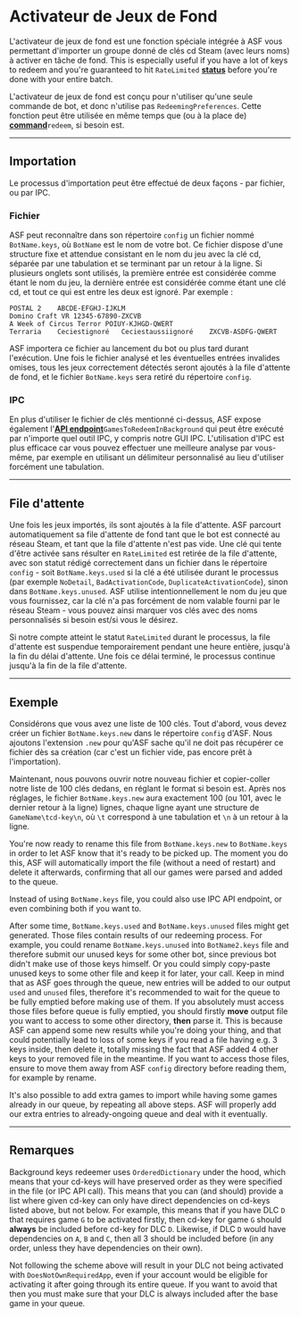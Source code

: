 # Activateur de Jeux de Fond

L'activateur de jeux de fond est une fonction spéciale intégrée à ASF vous permettant d'importer un groupe donné de clés cd Steam (avec leurs noms) à activer en tâche de fond. This is especially useful if you have a lot of keys to redeem and you're guaranteed to hit `RateLimited` **[status](https://github.com/JustArchiNET/ArchiSteamFarm/wiki/FAQ#what-is-the-meaning-of-status-when-redeeming-a-key)** before you're done with your entire batch.

L'activateur de jeux de fond est conçu pour n'utiliser qu'une seule commande de bot, et donc n'utilise pas `RedeemingPreferences`. Cette fonction peut être utilisée en même temps que (ou à la place de) **[command](https://github.com/JustArchiNET/ArchiSteamFarm/wiki/Commands)**`redeem`, si besoin est.

* * *

## Importation

Le processus d'importation peut être effectué de deux façons - par fichier, ou par IPC.

### Fichier

ASF peut reconnaître dans son répertoire `config` un fichier nommé `BotName.keys`, où `BotName` est le nom de votre bot. Ce fichier dispose d'une structure fixe et attendue consistant en le nom du jeu avec la clé cd, séparée par une tabulation et se terminant par un retour à la ligne. Si plusieurs onglets sont utilisés, la première entrée est considérée comme étant le nom du jeu, la dernière entrée est considérée comme étant une clé cd, et tout ce qui est entre les deux est ignoré. Par exemple :

    POSTAL 2    ABCDE-EFGHJ-IJKLM
    Domino Craft VR 12345-67890-ZXCVB
    A Week of Circus Terror POIUY-KJHGD-QWERT
    Terraria    Ceciestignoré   Ceciestaussiignoré    ZXCVB-ASDFG-QWERT
    

ASF importera ce fichier au lancement du bot ou plus tard durant l'exécution. Une fois le fichier analysé et les éventuelles entrées invalides omises, tous les jeux correctement détectés seront ajoutés à la file d'attente de fond, et le fichier `BotName.keys` sera retiré du répertoire `config`.

### IPC

En plus d'utiliser le fichier de clés mentionné ci-dessus, ASF expose également l'**[API endpoint](https://github.com/JustArchiNET/ArchiSteamFarm/wiki/IPC#post-apigamestoredeeminbackgroundbotname)**`GamesToRedeemInBackground` qui peut être exécuté par n'importe quel outil IPC, y compris notre GUI IPC. L'utilisation d'IPC est plus efficace car vous pouvez effectuer une meilleure analyse par vous-même, par exemple en utilisant un délimiteur personnalisé au lieu d'utiliser forcément une tabulation.

* * *

## File d'attente

Une fois les jeux importés, ils sont ajoutés à la file d'attente. ASF parcourt automatiquement sa file d'attente de fond tant que le bot est connecté au réseau Steam, et tant que la file d'attente n'est pas vide. Une clé qui tente d'être activée sans résulter en `RateLimited` est retirée de la file d'attente, avec son statut rédigé correctement dans un fichier dans le répertoire `config` - soit `BotName.keys.used` si la clé a été utilisée durant le processus (par exemple `NoDetail`, `BadActivationCode`, `DuplicateActivationCode`), sinon dans `BotName.keys.unused`. ASF utilise intentionnellement le nom du jeu que vous fournissez, car la clé n'a pas forcément de nom valable fourni par le réseau Steam - vous pouvez ainsi marquer vos clés avec des noms personnalisés si besoin est/si vous le désirez.

Si notre compte atteint le statut `RateLimited` durant le processus, la file d'attente est suspendue temporairement pendant une heure entière, jusqu'à la fin du délai d'attente. Une fois ce délai terminé, le processus continue jusqu'à la fin de la file d'attente.

* * *

## Exemple

Considérons que vous avez une liste de 100 clés. Tout d'abord, vous devez créer un fichier `BotName.keys.new` dans le répertoire `config` d'ASF. Nous ajoutons l'extension `.new` pour qu'ASF sache qu'il ne doit pas récupérer ce fichier dès sa création (car c'est un fichier vide, pas encore prêt à l'importation).

Maintenant, nous pouvons ouvrir notre nouveau fichier et copier-coller notre liste de 100 clés dedans, en réglant le format si besoin est. Après nos réglages, le fichier `BotName.keys.new` aura exactement 100 (ou 101, avec le dernier retour à la ligne) lignes, chaque ligne ayant une structure de `GameName\tcd-key\n`, où `\t` correspond à une tabulation et `\n` à un retour à la ligne.

You're now ready to rename this file from `BotName.keys.new` to `BotName.keys` in order to let ASF know that it's ready to be picked up. The moment you do this, ASF will automatically import the file (without a need of restart) and delete it afterwards, confirming that all our games were parsed and added to the queue.

Instead of using `BotName.keys` file, you could also use IPC API endpoint, or even combining both if you want to.

After some time, `BotName.keys.used` and `BotName.keys.unused` files might get generated. Those files contain results of our redeeming process. For example, you could rename `BotName.keys.unused` into `BotName2.keys` file and therefore submit our unused keys for some other bot, since previous bot didn't make use of those keys himself. Or you could simply copy-paste unused keys to some other file and keep it for later, your call. Keep in mind that as ASF goes through the queue, new entries will be added to our output `used` and `unused` files, therefore it's recommended to wait for the queue to be fully emptied before making use of them. If you absolutely must access those files before queue is fully emptied, you should firstly **move** output file you want to access to some other directory, **then** parse it. This is because ASF can append some new results while you're doing your thing, and that could potentially lead to loss of some keys if you read a file having e.g. 3 keys inside, then delete it, totally missing the fact that ASF added 4 other keys to your removed file in the meantime. If you want to access those files, ensure to move them away from ASF `config` directory before reading them, for example by rename.

It's also possible to add extra games to import while having some games already in our queue, by repeating all above steps. ASF will properly add our extra entries to already-ongoing queue and deal with it eventually.

* * *

## Remarques

Background keys redeemer uses `OrderedDictionary` under the hood, which means that your cd-keys will have preserved order as they were specified in the file (or IPC API call). This means that you can (and should) provide a list where given cd-key can only have direct dependencies on cd-keys listed above, but not below. For example, this means that if you have DLC `D` that requires game `G` to be activated firstly, then cd-key for game `G` should **always** be included before cd-key for DLC `D`. Likewise, if DLC `D` would have dependencies on `A`, `B` and `C`, then all 3 should be included before (in any order, unless they have dependencies on their own).

Not following the scheme above will result in your DLC not being activated with `DoesNotOwnRequiredApp`, even if your account would be eligible for activating it after going through its entire queue. If you want to avoid that then you must make sure that your DLC is always included after the base game in your queue.